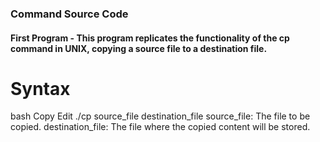 ### Command Source Code
####  First Program  - This program replicates the functionality of the cp command in UNIX, copying a source file to a destination file.

# Syntax 
bash
Copy
Edit
./cp source_file destination_file
source_file: The file to be copied.
destination_file: The file where the copied content will be stored.
